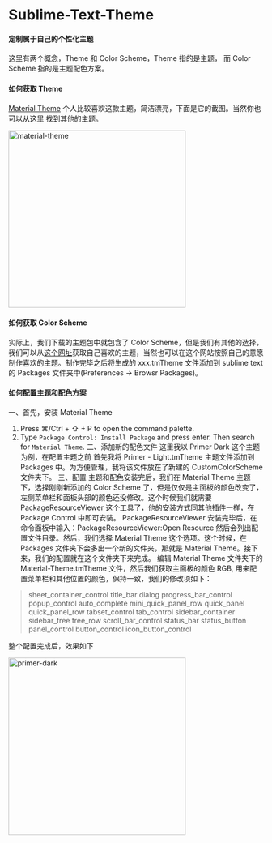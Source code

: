 # Sublime-Text-Theme
#### 定制属于自己的个性化主题
这里有两个概念，Theme 和 Color Scheme，Theme 指的是主题， 而 Color Scheme 指的是主题配色方案。
#### 如何获取 Theme
[Material Theme](http://equinsuocha.io/material-theme/#/default) 个人比较喜欢这款主题，简洁漂亮，下面是它的截图。当然你也可以从[这里](https://packagecontrol.io/browse/labels/theme) 找到其他的主题。

<img src="https://github.com/emanci/SublimeText3-Theme/blob/master/material-theme.png" width = "350" alt="material-theme" align=center />

#### 如何获取 Color Scheme
实际上，我们下载的主题包中就包含了 Color Scheme，但是我们有其他的选择，我们可以从[这个网址](http://tmtheme-editor.herokuapp.com)获取自己喜欢的主题，当然也可以在这个网站按照自己的意愿制作喜欢的主题。制作完毕之后将生成的 xxx.tmTheme 文件添加到 sublime text 的 Packages 文件夹中(Preferences -> Browsr Packages)。
#### 如何配置主题和配色方案
一、首先，安装 Material Theme
1. Press ⌘/Ctrl + ⇧ + P to open the command palette.
2. Type `Package Control: Install Package` and press enter. Then search for `Material Theme`.
二、添加新的配色文件
这里我以 Primer Dark 这个主题为例，在配置主题之前
首先我将 Primer - Light.tmTheme 主题文件添加到 Packages 中。为方便管理，我将该文件放在了新建的 CustomColorScheme 文件夹下。
三、配置
主题和配色安装完后，我们在 Material Theme 主题下，选择刚刚新添加的 Color Scheme 了，但是仅仅是主面板的颜色改变了，左侧菜单栏和面板头部的颜色还没修改。这个时候我们就需要 PackageResourceViewer 这个工具了，他的安装方式同其他插件一样，在 Package Control 中即可安装。
PackageResourceViewer 安装完毕后，在命令面板中输入：PackageResourceViewer:Open Resource 
然后会列出配置文件目录。然后，我们选择 Material Theme 这个选项。这个时候，在 Packages 文件夹下会多出一个新的文件夹，那就是 Material Theme。接下来，我们的配置就在这个文件夹下来完成。
编辑 Material Theme 文件夹下的 Material-Theme.tmTheme 文件，然后我们获取主面板的颜色 RGB, 用来配置菜单栏和其他位置的颜色，保持一致，我们的修改项如下：
> sheet_container_control
> title_bar
> dialog
> progress_bar_control
> popup_control
> auto_complete
> mini_quick_panel_row
> quick_panel
> quick_panel_row
> tabset_control
> tab_control
> sidebar_container
> sidebar_tree
> tree_row
> scroll_bar_control
> status_bar
> status_button
> panel_control
> button_control
> icon_button_control

整个配置完成后，效果如下

<img src="https://github.com/emanci/SublimeText3-Theme/blob/master/primer-dark.png" width = "350" alt="primer-dark" align=center />
